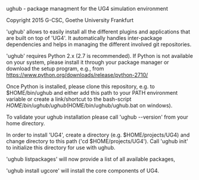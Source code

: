 ughub - package managment for the UG4 simulation environment

Copyright 2015 G-CSC, Goethe University Frankfurt

'ughub' allows to easily install all the different plugins and applications that
are built on top of 'UG4'. It automatically handles inter-package dependencies
and helps in managing the different involved git repositories.

'ughub' requires Python 2.x (2.7 is recommended). If Python is not available on
your system, please install it through your package manager or download the
setup program, e.g., from https://www.python.org/downloads/release/python-2710/

Once Python is installed, please clone this repository, e.g. to $HOME/bin/ughub
and either add this path to your PATH environment variable or create a link/shortcut
to the bash-script $HOME/bin/ughub/ughub ($HOME/bin/ughub/ughub.bat on windows).

To validate your ughub installation please call 'ughub --version' from your home
directory.

In order to install 'UG4', create a directory (e.g. $HOME/projects/UG4) and change
directory to this path ('cd $HOME/projects/UG4').
Call 'ughub init' to initialize this directory for use with ughub.

'ughub listpackages' will now provide a list of all available packages,

'ughub install ugcore' will install the core components of UG4.
